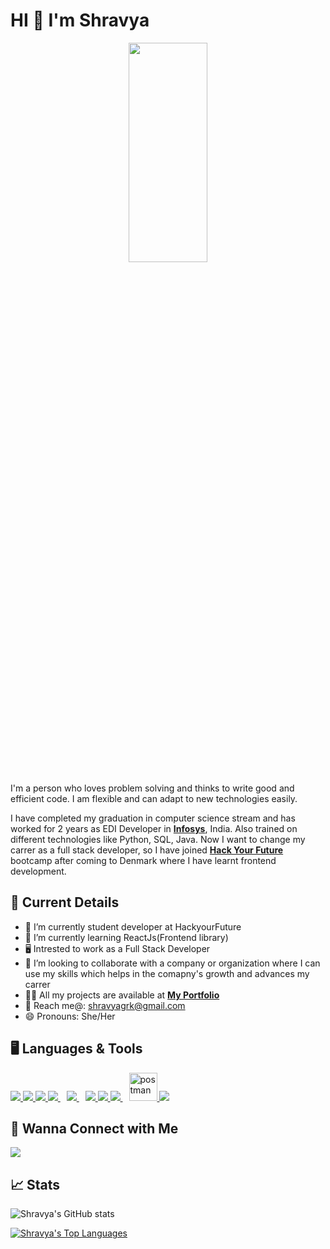 # HI 👋    I'm Shravya
<div align="center"><img width="50%" height="30%" src="https://thumbs.dreamstime.com/b/modern-flat-editable-line-design-vector-illustration-concept-programming-development-software-coding-process-graphic-77158042.jpg"/></div>


I'm a person who loves problem solving and thinks to write good and efficient code. I am flexible and can adapt to new technologies easily.

I have completed my graduation in computer science stream and has worked for 2 years as EDI Developer in **[Infosys](https://www.infosys.com/)**, India. Also trained on different technologies like Python, SQL, Java. Now I want to change my carrer as a full stack developer, so I have joined **[Hack Your Future](https://www.hackyourfuture.dk/)** bootcamp after coming to Denmark where I have learnt frontend development.


 ## 📌 Current Details
 
- 🔭 I’m currently student developer at HackyourFuture
- 🌱 I’m currently learning ReactJs(Frontend library)
- 🖥 Intrested to work as a Full Stack Developer
- 👯 I’m looking to collaborate with a company or organization where I can use my skills which helps in the comapny's growth and advances my carrer
- 👨‍💻 All my projects are available at **[My Portfolio](https://github.com/ShravyaGurmitkal)**
- 📧 Reach me@: shravyagrk@gmail.com
- 😄 Pronouns: She/Her


## 🖥 Languages & Tools
<p align="left">
 <a href="https://www.w3.org/html/" target="_blank"> <img src="https://img.icons8.com/color/48/000000/html-5.png"/> </a> 
 <a href="https://www.w3schools.com/css/" target="_blank"> <img src="https://img.icons8.com/color/48/000000/css3.png"/> </a> 
 <a href="https://developer.mozilla.org/en-US/docs/Web/JavaScript" target="_blank"> <img src="https://img.icons8.com/color/48/000000/javascript.png"/> </a> 
 <a style="padding-right:10px;" href="https://www.mysql.com/" target="_blank"> <img src="https://img.icons8.com/fluent/50/000000/mysql-logo.png"/> </a>
 <a style="padding-right:10px;" href="https://nodejs.org" target="_blank"> <img src="https://img.icons8.com/color/48/000000/nodejs.png"/> </a> 
 <a href="https://reactjs.org/" target="_blank"> <img src="https://img.icons8.com/color/48/000000/react-native.png"/> </a>
 <a href="https://www.python.org/" target="_blank"> <img src="https://cdn.iconscout.com/icon/free/png-64/python-1-226045.png"/> </a>
 <a style="padding-right:10px;" href="https://code.visualstudio.com/" target="_blank"> <img src="https://cdn.iconscout.com/icon/free/png-64/visual-studio-code-3251603-2724650.png"> </a>
 <a href="https://postman.com" target="_blank"> <img src="https://www.vectorlogo.zone/logos/getpostman/getpostman-icon.svg" alt="postman" width="45" height="45"/> </a>  
 <a href="https://github.com/"><img src="https://img.icons8.com/color/48/000000/github--v1.png"/></a>
 </p>

## 🤝 Wanna Connect with Me
<a href = "https://www.linkedin.com/in/shravyagurmitkal/"><img src="https://img.icons8.com/fluent/48/000000/linkedin.png"/></a>

## 📈 Stats
![Shravya's GitHub stats](https://github-readme-stats.vercel.app/api?username=shravyagurmitkal&show_icons=true&theme=radical)

<a href="https://github.com/ShravyaGurmitkal/github-readme-stats"><img alt="Shravya's Top Languages" src="https://github-readme-stats.vercel.app/api/top-langs/?username=ShravyaGurmitkal&langs_count=8&count_private=true&layout=compact&theme=react&hide_border=true&bg_color=0D1118" /></a>
